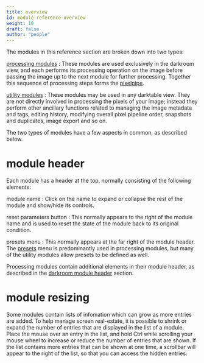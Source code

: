 ```yaml
---
title: overview
id: module-reference-overview
weight: 10
draft: false
author: "people"
---
```


The modules in this reference section are broken down into two types:

[processing modules](./processing-modules/_index.md)
: These modules are used exclusively in the darkroom view, and each performs its processing operation on the image before passing the image up to the next module for further processing. Together this sequence of processing steps forms the [pixelpipe](../darkroom/processing-modules-and-pixelpipe/the-pixelpipe-and-module-order.md).

[utility modules](./utility-modules/_index.md)
: These modules may be used in any darktable view. They are not directly involved in processing the pixels of your image; instead they perform other ancillary functions related to managing the image metadata and tags, editing history, modifying overall pixel pipeline order, snapshots and duplicates, image export and so on.

The two types of modules have a few aspects in common, as described below.

# module header

Each module has a header at the top, normally consisting of the following elements:

module name
: Click on the name to expand or collapse the rest of the module and show/hide its controls.

reset parameters button
: This normally appears to the right of the module name and is used to reset the state of the module back to its original condition.

presets  menu
: This normally appears at the far right of the module header. The [presets](../darkroom/interacting-with-modules/presets.md) menu is predominantly used in processing modules, but many of the utility modules allow presets to be defined as well.
 
Processing modules contain additional elements in their module header, as described in the [darkroom module header](../darkroom/interacting-with-modules/module-header.md) section.

# module resizing

Some modules contain lists of infomation which can grow as more entries are added. To help manage screen real-estate, it is possible to shrink or expand the number of entries that are displayed in the list of a module. Place the mouse over an entry in the list, and hold Ctrl while scrolling your mouse wheel to increase or reduce the number of entries that are shown. If the list contains more entries that can be shown at one time, a scrollbar will appear to the right of the list, so that you can access the hidden entries.

